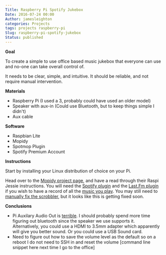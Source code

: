 ```yaml
---
Title: Raspberry Pi Spotify Jukebox
Date: 2016-07-24 00:00
Author: jamesleighton
categories: Projects
tags: projects raspberry-pi
Slug: raspberry-pi-spotify-jukebox
Status: published
---
```


**Goal**

To create a simple to use office based music jukebox that everyone can use and no-one can take overall control of.

It needs to be clear, simple, and intuitive. It should be reliable, and not require manual intervention.

**Materials**

-   Raspberry Pi (I used a 3, probably could have used an older model)
-   Speaker with aux-in (Could use Bluetooth, but to keep things simple I didn't)
-   Aux cable

**Software**

-   Raspbian Lite
-   Mopidy
-   Spotmop Plugin
-   Spotify Premium Account

**Instructions**

Start by installing your Linux distribution of choice on your Pi.

Head over to the [Mopidy project page](https://docs.mopidy.com/en/latest/installation/), and have a read through their Raspi Jessie instructions. You will need the [Spotify plugin](https://github.com/mopidy/mopidy-spotify) and the [Last.Fm plugin](https://github.com/mopidy/mopidy-scrobbler) if you wish to have a record of all the [music you play](http://www.last.fm/user/office-music). You may still need to [manually fix the scrobbler](https://github.com/mopidy/mopidy-scrobbler/issues/20), but it looks like this is getting fixed soon.

**Conclusions**

-   Pi Auxilary Audio Out is [terrible](https://www.reddit.com/r/raspberry_pi/comments/2yu3kd/rpi_2_poor_audio_quality/). I should probably spend more time figuring out bluetooth since the speaker we use supports it. Alternatively, you could use a HDMI to 3.5mm adapter which apparently will give you better sound. Or you could use a USB Sound card.
-   Need to figure out how to save the volume level as the default so on a reboot I do not need to SSH in and reset the volume \[command line snippet here next time I go to the office\]
